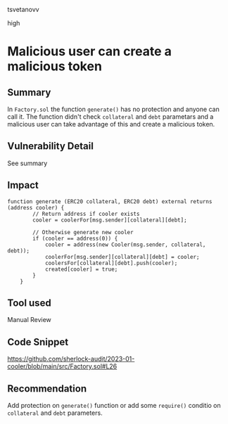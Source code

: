 tsvetanovv

high

# Malicious user can create a malicious token

## Summary
In `Factory.sol` the function `generate()` has no protection and anyone can call it.
The function didn't check `collateral` and `debt` parametars and a malicious user can take advantage of this and create a malicious token.

## Vulnerability Detail
See summary

## Impact
```solidity
function generate (ERC20 collateral, ERC20 debt) external returns (address cooler) {
        // Return address if cooler exists
        cooler = coolerFor[msg.sender][collateral][debt];

        // Otherwise generate new cooler
        if (cooler == address(0)) {
            cooler = address(new Cooler(msg.sender, collateral, debt));
            coolerFor[msg.sender][collateral][debt] = cooler;
            coolersFor[collateral][debt].push(cooler);
            created[cooler] = true;
        }
    }
```

## Tool used

Manual Review

## Code Snippet
https://github.com/sherlock-audit/2023-01-cooler/blob/main/src/Factory.sol#L26

## Recommendation

Add protection on `generate()` function or add some `require()` conditio on `collateral` and `debt` parameters.